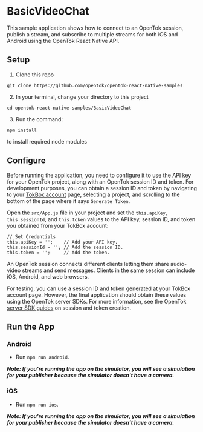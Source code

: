 # BasicVideoChat

This sample application shows how to connect to an OpenTok session,
publish a stream, and subscribe to multiple streams for both iOS and
Android using the OpenTok React Native API.

## Setup

1. Clone this repo

```
git clone https://github.com/opentok/opentok-react-native-samples
```

2. In your terminal, change your directory to this project

```
cd opentok-react-native-samples/BasicVideoChat
```

3. Run the command:

```
npm install
```

to install required node modules

## Configure

Before running the application, you need to configure it to use the API key
for your OpenTok project, along with an OpenTok session ID and token.
For development purposes, you can obtain a session ID and token by navigating
 to your [TokBox account](https://tokbox.com/account/#/) page, selecting a
 project, and scrolling to the bottom of the page where it says `Generate Token`.

Open the `src/App.js` file in your project and set the `this.apiKey`,
`this.sessionId`, and `this.token` values to the API key, session ID,
and token you obtained from your TokBox account:

```
// Set Credentials
this.apiKey = '';    // Add your API key.
this.sessionId = ''; // Add the session ID.
this.token = '';     // Add the token.
```

An OpenTok session connects different clients letting them share audio-video
streams and send messages. Clients in the same session can include iOS,
Android, and web browsers.

For testing, you can use a session ID and token generated at your TokBox
account page. However, the final application should obtain these values using
the OpenTok server SDKs. For more information, see the OpenTok
[server SDK guides](https://tokbox.com/developer/sdks/server/) on session
and token creation.

## Run the App

### Android

- Run `npm run android`.

***Note: If you're running the app on the simulator, you will see a simulation
for your publisher because the simulator doesn't have a camera.***

### iOS

- Run `npm run ios`.

***Note: If you're running the app on the simulator, you will see a simulation
for your publisher because the simulator doesn't have a camera.***
